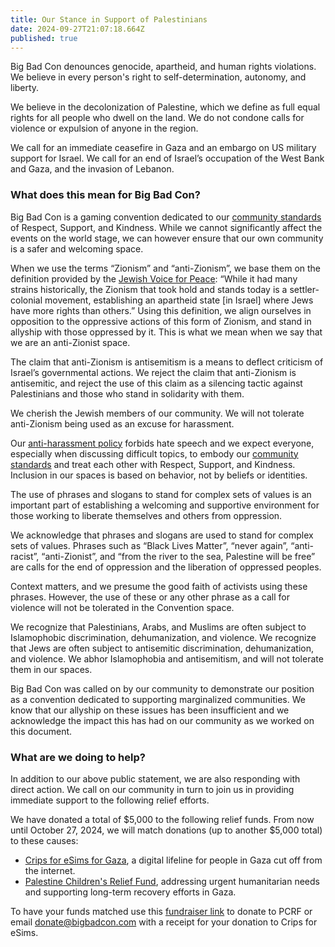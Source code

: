 ```yaml
---
title: Our Stance in Support of Palestinians
date: 2024-09-27T21:07:18.664Z
published: true
---
```


Big Bad Con denounces genocide, apartheid, and human rights violations. We believe in every person's right to self-determination, autonomy, and liberty.

We believe in the decolonization of Palestine, which we define as full equal rights for all people who dwell on the land. We do not condone calls for violence or expulsion of anyone in the region.

We call for an immediate ceasefire in Gaza and an embargo on US military support for Israel. We call for an end of Israel’s occupation of the West Bank and Gaza, and the invasion of Lebanon.

### What does this mean for Big Bad Con?

Big Bad Con is a gaming convention dedicated to our [community standards](https://www.bigbadcon.com/community-standards/) of Respect, Support, and Kindness. While we cannot significantly affect the events on the world stage, we can however ensure that our own community is a safer and welcoming space. 

When we use the terms “Zionism” and “anti-Zionism”, we base them on the definition provided by the [Jewish Voice for Peace](https://www.jewishvoiceforpeace.org/resource/zionism/): “While it had many strains historically, the Zionism that took hold and stands today is a settler-colonial movement, establishing an apartheid state \[in Israel] where Jews have more rights than others.” Using this definition, we align ourselves in opposition to the oppressive actions of this form of Zionism, and stand in allyship with those oppressed by it. This is what we mean when we say that we are an anti-Zionist space.

The claim that anti-Zionism is antisemitism is a means to deflect criticism of Israel’s governmental actions. We reject the claim that anti-Zionism is antisemitic, and reject the use of this claim as a silencing tactic against Palestinians and those who stand in solidarity with them.

We cherish the Jewish members of our community. We will not tolerate anti-Zionism being used as an excuse for harassment. 

Our [anti-harassment policy](https://www.bigbadcon.com/anti-harassment-policy/) forbids hate speech and we expect everyone, especially when discussing difficult topics, to embody our [community standards](https://www.bigbadcon.com/community-standards/) and treat each other with Respect, Support, and Kindness. Inclusion in our spaces is based on behavior, not by beliefs or identities.

The use of phrases and slogans to stand for complex sets of values is an important part of establishing a welcoming and supportive environment for those working to liberate themselves and others from oppression. 

We acknowledge that phrases and slogans are used to stand for complex sets of values. Phrases such as “Black Lives Matter”, “never again”, “anti-racist”, “anti-Zionist”, and “from the river to the sea, Palestine will be free” are calls for the end of oppression and the liberation of oppressed peoples. 

Context matters, and we presume the good faith of activists using these phrases. However, the use of these or any other phrase as a call for violence will not be tolerated in the Convention space.

We recognize that Palestinians, Arabs, and Muslims are often subject to Islamophobic discrimination, dehumanization, and violence. We recognize that Jews are often subject to antisemitic discrimination, dehumanization, and violence. We abhor Islamophobia and antisemitism, and will not tolerate them in our spaces.

Big Bad Con was called on by our community to demonstrate our position as a convention dedicated to supporting marginalized communities. We know that our allyship on these issues has been insufficient and we acknowledge the impact this has had on our community as we worked on this document.

### What are we doing to help?

In addition to our above public statement, we are also responding with direct action. We call on our community in turn to join us in providing immediate support to the following relief efforts.

We have donated a total of $5,000 to the following relief funds. From now until October 27, 2024, we will match donations (up to another $5,000 total) to these causes:

* [Crips for eSims for Gaza](https://chuffed.org/project/crips-for-esims-for-gaza), a digital lifeline for people in Gaza cut off from the internet.
* [Palestine Children's Relief Fund](https://www.pcrf.net/), addressing urgent humanitarian needs and supporting long-term recovery efforts in Gaza. 

To have your funds matched use this [fundraiser link](https://pcrf1.app.neoncrm.com/campaign.jsp?campaign=14\&fundraiser=950670&) to donate to PCRF or email [donate@bigbadcon.com](mailto:donate@bigbadcon.com) with a receipt for your donation to Crips for eSims. 
